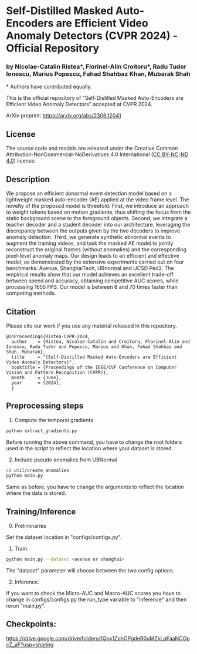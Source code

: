 # Self-Distilled Masked Auto-Encoders are Efficient Video Anomaly Detectors (CVPR 2024) - Official Repository

### by Nicolae-Catalin Ristea*, Florinel-Alin Croitoru*, Radu Tudor Ionescu, Marius Popescu, Fahad Shahbaz Khan, Mubarak Shah

\* Authors have contributed equally.

This is the official repository of "Self-Distilled Masked Auto-Encoders are Efficient Video Anomaly Detectors" accepted at CVPR 2024.

ArXiv preprint: https://arxiv.org/abs/2306.12041

## License

The source code and models are released under the Creative Common Attribution-NonCommercial-NoDerivatives 4.0 International ([CC BY-NC-ND 4.0](https://creativecommons.org/licenses/by-nc-nd/4.0/deed.en)) license.

## Description

We propose an efficient abnormal event detection model based on a lightweight masked auto-encoder (AE) applied at the video frame level. The novelty of the proposed model is threefold. First, we introduce an approach to weight tokens based on motion gradients, thus shifting the focus from the static background scene to the foreground objects. Second, we integrate a teacher decoder and a student decoder into our architecture, leveraging the discrepancy between the outputs given by the two decoders to improve anomaly detection. Third, we generate synthetic abnormal events to augment the training videos, and task the masked AE model to jointly reconstruct the original frames (without anomalies) and the corresponding pixel-level anomaly maps. Our design leads to an efficient and effective model, as demonstrated by the extensive experiments carried out on four benchmarks: Avenue, ShanghaiTech, UBnormal and UCSD Ped2. The empirical results show that our model achieves an excellent trade-off between speed and accuracy, obtaining competitive AUC scores, while processing 1655 FPS. Our model is between 8 and 70 times faster than competing methods.

## Citation 
Please cite our work if you use any material released in this repository.
```
@InProceedings{Ristea-CVPR-2024,
  author    = {Ristea, Nicolae-Catalin and Croitoru, Florinel-Alin and Ionescu, Radu Tudor and Popescu, Marius and Khan, Fahad Shahbaz and Shah, Mubarak},
  title     = "{Self-Distilled Masked Auto-Encoders are Efficient Video Anomaly Detectors}",
  booktitle = {Proceedings of the IEEE/CVF Conference on Computer Vision and Pattern Recognition (CVPR)},
  month     = {June},
  year      = {2024},
  }
```

## Preprocessing steps

1. Compute the temporal gradients
```bash
python extract_gradients.py 
```
Before running the above command, you have to change the root folders used in the script to reflect the location where your dataset is stored.

2. Include pseudo anomalies from UBNormal
```bash
cd util/create_anomalies
python main.py
```
Same as before, you have to change the arguments to reflect the location where the data is stored.

## Training/Inference
0. Preliminaries

Set the dataset location in "configs/configs.py".

1. Train.
```bash
python main.py --dataset <avenue or shanghai>
```
The "dataset" parameter will choose between the two config options.

2. Inference.

If you want to check the Micro-AUC and Macro-AUC scores you have to change in configs/configs.py the run_type variable to "inference"
and then rerun "main.py".

## Checkpoints:

https://drive.google.com/drive/folders/1Qpx1ZohOPgdeR0uMZkLqFaaNCOpcZ_aF?usp=sharing

